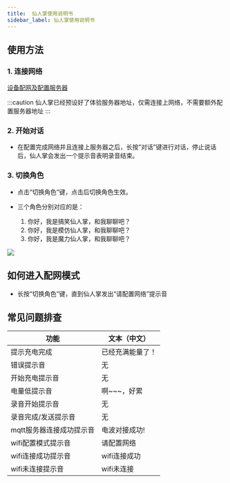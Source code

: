 ```yaml
---
title:  仙人掌使用说明书
sidebar_label: 仙人掌使用说明书
---
```


<!-- ## 视频指引

### 在 B 站观看

- [Folotoy AI 语音对话魔改玩具上手指南](https://www.bilibili.com/video/BV12z4y1N7ne)

<iframe
  width="100%"
  height="600"
  src="//player.bilibili.com/player.html?aid=282570656&bvid=BV1Hc41117my&cid=1376386243&p=1"
  scrolling="no"
  border="0"
  frameBorder="no"
  framespacing="0"
  allowFullScreen={true}
>
  {" "}
</iframe>

### 在 YouTube 观看

- [仙人掌 AI 大模型对话玩具](https://www.youtube.com/watch?v=oXxzM-v_f30) -->

## 使用方法

### 1. 连接网络

[设备配网及配置服务器](./wifi-connect.md)

:::caution
仙人掌已经预设好了体验服务器地址，仅需连接上网络，不需要额外配置服务器地址
:::

<!-- ### 1. 打开玩具背面的开关以供电。耳朵处于蓝色闪烁的灯光表示玩具已进入配对模式。如果没有自动进入配对模式，参考“常见问题-火火兔如何进入配对模式”

### 2. 连接到玩具的热点 -->


### 2. 开始对话

- 在配置完成网络并且连接上服务器之后，长按“对话”键进行对话，停止说话后，仙人掌会发出一个提示音表明录音结束。

### 3. 切换角色

- 点击“切换角色”键，点击后切换角色生效。

- 三个角色分别对应的是：

  1. 你好，我是搞笑仙人掌，和我聊聊吧？
  2. 你好，我是模仿仙人掌，和我聊聊吧？
  3. 你好，我是魔力仙人掌，和我聊聊吧？

<img src="https://github.com/FoloToy/folotoy-doc/assets/41461127/78895ccf-9812-48fe-b534-636420bcd0b5" />



##  如何进入配网模式

- 长按“切换角色”键，直到仙人掌发出“请配置网络”提示音

<!-- <img src="https://github.com/FoloToy/folotoy-doc/assets/41461127/ae8bed1b-9a7e-4aff-866e-188a3a77b231" /> -->

 ## 常见问题排查

| 功能 | 文本（中文） |
| --- | --- |
| 提示充电完成 | 已经充满能量了！  |
| 错误提示音 | 无  | 
| 开始充电提示音 | 无  |
| 电量低提示音 | 啊~~~，好累 | 
| 录音开始提示音 | 无  | 
| 录音完成/发送提示音 | 无  | 
| mqtt服务器连接成功提示音 | 电波对接成功!  | 
| wifi配置模式提示音 | 请配置网络  |
| wifi连接成功提示音 | wifi连接成功 
| wifi未连接提示音 | wifi未连接 |


